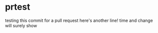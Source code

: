 # prtest
testing this commit for a pull request
here's another line!
time and change will surely show
